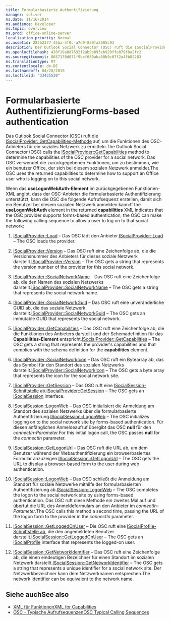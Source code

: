 ```yaml
---
title: Formularbasierte Authentifizierung
manager: soliver
ms.date: 11/16/2014
ms.audience: Developer
ms.topic: overview
ms.prod: office-online-server
localization_priority: Normal
ms.assetid: 282b2377-45ba-4f0c-a7d9-830fa3505c93
description: Der Outlook Social Connector (OSC) ruft die ISocialProvider::GetCapabilities-Methode auf, um die Funktionen des OSC-Anbieters für ein soziales Netzwerk zu ermitteln.
ms.openlocfilehash: 420f19a8d7632f2ab9b093eb929ffe879f8a2fc2
ms.sourcegitcommit: 8657170d071f9bcf680aba50b9c07f2a4fb82283
ms.translationtype: MT
ms.contentlocale: de-DE
ms.lasthandoff: 04/28/2019
ms.locfileid: "33435530"
---
```

# <a name="forms-based-authentication"></a><span data-ttu-id="19862-103">Formularbasierte Authentifizierung</span><span class="sxs-lookup"><span data-stu-id="19862-103">Forms-based authentication</span></span>

<span data-ttu-id="19862-104">Das Outlook Social Connector (OSC) ruft die [ISocialProvider::GetCapabilities-Methode](isocialprovider-getcapabilities.md) auf, um die Funktionen des OSC-Anbieters für ein soziales Netzwerk zu ermitteln.</span><span class="sxs-lookup"><span data-stu-id="19862-104">The Outlook Social Connector (OSC) calls the [ISocialProvider::GetCapabilities](isocialprovider-getcapabilities.md) method to determine the capabilities of the OSC provider for a social network.</span></span> <span data-ttu-id="19862-105">Das OSC verwendet die zurückgegebenen Funktionen, um zu bestimmen, wie ein benutzer Office, der sich bei diesem sozialen Netzwerk anmeldet.</span><span class="sxs-lookup"><span data-stu-id="19862-105">The OSC uses the returned capabilities to determine how to support an Office user who is logging on to this social network.</span></span> 

<span data-ttu-id="19862-106">Wenn das **useLogonWebAuth-Element**  im zurückgegebenen Funktionen-XML angibt, dass der OSC-Anbieter die formularbasierte Authentifizierung unterstützt, kann die OSC die folgende Aufrufsequenz erstellen, damit sich ein Benutzer bei diesem sozialen Netzwerk anmelden kann:</span><span class="sxs-lookup"><span data-stu-id="19862-106">If the **useLogonWebAuth** element in the returned **capabilities** XML indicates that the OSC provider supports forms-based authentication, the OSC can make the following calling sequence to allow a user to log on to that social network:</span></span> 
  
1. <span data-ttu-id="19862-107">[ISocialProvider::Load](isocialprovider-load.md) &ndash; Das OSC lädt den Anbieter.</span><span class="sxs-lookup"><span data-stu-id="19862-107">[ISocialProvider::Load](isocialprovider-load.md) &ndash; The OSC loads the provider.</span></span> 
    
2. <span data-ttu-id="19862-108">[ISocialProvider::Version](isocialprovider-version.md) &ndash; Das OSC ruft eine Zeichenfolge ab, die die Versionsnummer des Anbieters für dieses soziale Netzwerk darstellt.</span><span class="sxs-lookup"><span data-stu-id="19862-108">[ISocialProvider::Version](isocialprovider-version.md) &ndash; The OSC gets a string that represents the version number of the provider for this social network.</span></span> 
    
3. <span data-ttu-id="19862-109">[ISocialProvider::SocialNetworkName](isocialprovider-socialnetworkname.md) &ndash; Das OSC ruft eine Zeichenfolge ab, die den Namen des sozialen Netzwerks darstellt.</span><span class="sxs-lookup"><span data-stu-id="19862-109">[ISocialProvider::SocialNetworkName](isocialprovider-socialnetworkname.md) &ndash; The OSC gets a string that represents the social network name.</span></span> 
    
4. <span data-ttu-id="19862-110">[ISocialProvider::SocialNetworkGuid](isocialprovider-socialnetworkguid.md) &ndash; Das OSC ruft eine unveränderliche GUID ab, die das soziale Netzwerk darstellt.</span><span class="sxs-lookup"><span data-stu-id="19862-110">[ISocialProvider::SocialNetworkGuid](isocialprovider-socialnetworkguid.md) &ndash; The OSC gets an immutable GUID that represents the social network.</span></span> 
    
5. <span data-ttu-id="19862-111">[ISocialProvider::GetCapabilities](isocialprovider-getcapabilities.md) &ndash; Das OSC ruft eine Zeichenfolge ab, die die Funktionen des Anbieters darstellt und der Schemadefinition für das **Capabilities-Element** entspricht.</span><span class="sxs-lookup"><span data-stu-id="19862-111">[ISocialProvider::GetCapabilities](isocialprovider-getcapabilities.md) &ndash; The OSC gets a string that represents the provider's capabilities and that complies with the schema definition for the **capabilities** element.</span></span> 
    
6. <span data-ttu-id="19862-112">[ISocialProvider::SocialNetworkIcon](isocialprovider-socialnetworkicon.md) &ndash; Das OSC ruft ein Bytearray ab, das das Symbol für den Standort des sozialen Netzwerks darstellt.</span><span class="sxs-lookup"><span data-stu-id="19862-112">[ISocialProvider::SocialNetworkIcon](isocialprovider-socialnetworkicon.md) &ndash; The OSC gets a byte array that represents the icon for the social network site.</span></span> 
    
7. <span data-ttu-id="19862-113">[ISocialProvider::GetSession](isocialprovider-getsession.md) &ndash; Das OSC ruft eine [ISocialSession-Schnittstelle](isocialsessioniunknown.md) ab.</span><span class="sxs-lookup"><span data-stu-id="19862-113">[ISocialProvider::GetSession](isocialprovider-getsession.md) &ndash; The OSC gets an [ISocialSession](isocialsessioniunknown.md) interface.</span></span> 
    
8. <span data-ttu-id="19862-114">[ISocialSession::LogonWeb](isocialsession-logonweb.md) &ndash; Das OSC initialisiert die Anmeldung am Standort des sozialen Netzwerks über die formularbasierte Authentifizierung.</span><span class="sxs-lookup"><span data-stu-id="19862-114">[ISocialSession::LogonWeb](isocialsession-logonweb.md) &ndash; The OSC initializes logging on to the social network site by forms-based authentication.</span></span> <span data-ttu-id="19862-115">Für diesen anfänglichen Anmeldeaufruf übergibt das OSC **null** für den _connectIn-Parameter._</span><span class="sxs-lookup"><span data-stu-id="19862-115">For this initial logon call, the OSC passes **null** for the  _connectIn_ parameter.</span></span> 
    
9. <span data-ttu-id="19862-116">[ISocialSession::GetLogonUrl](isocialsession-getlogonurl.md) &ndash; Das OSC ruft die URL ab, um dem Benutzer während der Webauthentifizierung ein browserbasiertes Formular anzuzeigen.</span><span class="sxs-lookup"><span data-stu-id="19862-116">[ISocialSession::GetLogonUrl](isocialsession-getlogonurl.md) &ndash; The OSC gets the URL to display a browser-based form to the user during web authentication.</span></span> 
    
10. <span data-ttu-id="19862-117">[ISocialSession::LogonWeb](isocialsession-logonweb.md) &ndash; Das OSC schließt die Anmeldung am Standort für soziale Netzwerke mithilfe der formularbasierten Authentifizierung ab.</span><span class="sxs-lookup"><span data-stu-id="19862-117">[ISocialSession::LogonWeb](isocialsession-logonweb.md) &ndash; The OSC completes the logon to the social network site by using forms-based authentication.</span></span> <span data-ttu-id="19862-118">Das OSC ruft diese Methode ein zweites Mal auf und übertut die URL des Anmeldeformulars an den Anbieter im _connectIn-Parameter._</span><span class="sxs-lookup"><span data-stu-id="19862-118">The OSC calls this method a second time, passing the URL of the logon form to the provider in the  _connectIn_ parameter.</span></span> 
    
11. <span data-ttu-id="19862-119">[ISocialSession::GetLoggedOnUser](isocialsession-getloggedonuser.md) &ndash; Die OSC ruft eine [ISocialProfile-Schnittstelle ab,](isocialprovideriunknown.md) die den angemeldeten Benutzer darstellt.</span><span class="sxs-lookup"><span data-stu-id="19862-119">[ISocialSession::GetLoggedOnUser](isocialsession-getloggedonuser.md) &ndash; The OSC gets an [ISocialProfile](isocialprovideriunknown.md) interface that represents the logged-on user.</span></span> 
    
12. <span data-ttu-id="19862-120">[ISocialSession::GetNetworkIdentifier](isocialsession-getnetworkidentifier.md) &ndash; Das OSC ruft eine Zeichenfolge ab, die einen eindeutigen Bezeichner für einen Standort im sozialen Netzwerk darstellt.</span><span class="sxs-lookup"><span data-stu-id="19862-120">[ISocialSession::GetNetworkIdentifier](isocialsession-getnetworkidentifier.md) &ndash; The OSC gets a string that represents a unique identifier for a social network site.</span></span> <span data-ttu-id="19862-121">Der Netzwerkbezeichner kann dem Netzwerknamen entsprechen.</span><span class="sxs-lookup"><span data-stu-id="19862-121">The network identifier can be equivalent to the network name.</span></span> 
    
## <a name="see-also"></a><span data-ttu-id="19862-122">Siehe auch</span><span class="sxs-lookup"><span data-stu-id="19862-122">See also</span></span>

- [<span data-ttu-id="19862-123">XML für Funktionen</span><span class="sxs-lookup"><span data-stu-id="19862-123">XML for Capabilities</span></span>](xml-for-capabilities.md)
- [<span data-ttu-id="19862-124">OSC - Typische Aufrufsequenzen</span><span class="sxs-lookup"><span data-stu-id="19862-124">OSC Typical Calling Sequences</span></span>](osc-typical-calling-sequences.md)

